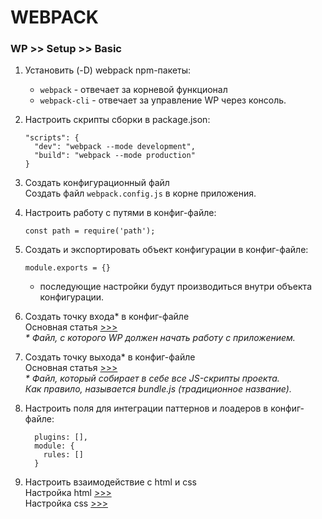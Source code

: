 # WEBPACK

### WP >> Setup >> Basic
1. Установить (-D) webpack npm-пакеты:
    - `webpack` - отвечает за корневой функционал
    - `webpack-cli` - отвечает за управление WP через консоль.
1. Настроить скрипты сборки в package.json:

    ```
    "scripts": {
      "dev": "webpack --mode development",
      "build": "webpack --mode production"
    }
    ```
1. Создать конфигурационный файл  
Создать файл `webpack.config.js` в корне приложения.
1. Настроить работу с путями в конфиг-файле:

    ```
    const path = require('path');
    ```
1. Создать и экспортировать объект конфигурации в конфиг-файле:

    ```
    module.exports = {}
    ```
    - последующие настройки будут производиться внутри объекта конфигурации.
1. Создать точку входа* в конфиг-файле  
Основная статья [>>>](./WP__setup__entry-point.md)  
_* Файл, с которого WP должен начать работу с приложением._
1. Создать точку выхода* в конфиг-файле   
Основная статья [>>>](./WP__setup__output-point.md)  
_* Файл, который собирает в себе все JS-скрипты проекта.  
Как правило, называется bundle.js (традиционное название)._
1. Настроить поля для интеграции паттернов и лоадеров в конфиг-файле:

    ```
      plugins: [],
      module: {
        rules: []
      }
    ```
1. Настроить взаимодействие с html и css  
Настройка html [>>>](./WP__extensions__html.md)  
Настройка css [>>>](./WP__extensions__css.md)